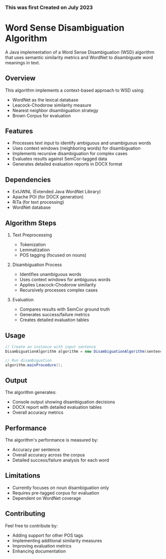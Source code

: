 ### This was first Created on July 2023


# Word Sense Disambiguation Algorithm

A Java implementation of a Word Sense Disambiguation (WSD) algorithm that uses semantic similarity metrics and WordNet to disambiguate word meanings in text.

## Overview

This algorithm implements a context-based approach to WSD using:
- WordNet as the lexical database
- Leacock-Chodorow similarity measure
- Nearest neighbor disambiguation strategy
- Brown Corpus for evaluation

## Features

- Processes text input to identify ambiguous and unambiguous words
- Uses context windows (neighboring words) for disambiguation
- Implements recursive disambiguation for complex cases
- Evaluates results against SemCor-tagged data
- Generates detailed evaluation reports in DOCX format

## Dependencies

- ExtJWNL (Extended Java WordNet Library)
- Apache POI (for DOCX generation)
- RiTa (for text processing)
- WordNet database

## Algorithm Steps

1. Text Preprocessing
   - Tokenization
   - Lemmatization
   - POS tagging (focused on nouns)

2. Disambiguation Process
   - Identifies unambiguous words
   - Uses context windows for ambiguous words
   - Applies Leacock-Chodorow similarity
   - Recursively processes complex cases

3. Evaluation
   - Compares results with SemCor ground truth
   - Generates success/failure metrics
   - Creates detailed evaluation tables

## Usage

```java
// Create an instance with input sentence
DisambiguationAlgorithm algorithm = new DisambiguationAlgorithm(sentence, uneditedSentence);

// Run disambiguation
algorithm.mainProcedure();
```

## Output

The algorithm generates:
- Console output showing disambiguation decisions
- DOCX report with detailed evaluation tables
- Overall accuracy metrics

## Performance

The algorithm's performance is measured by:
- Accuracy per sentence
- Overall accuracy across the corpus
- Detailed success/failure analysis for each word

## Limitations

- Currently focuses on noun disambiguation only
- Requires pre-tagged corpus for evaluation
- Dependent on WordNet coverage

## Contributing

Feel free to contribute by:
- Adding support for other POS tags
- Implementing additional similarity measures
- Improving evaluation metrics
- Enhancing documentation